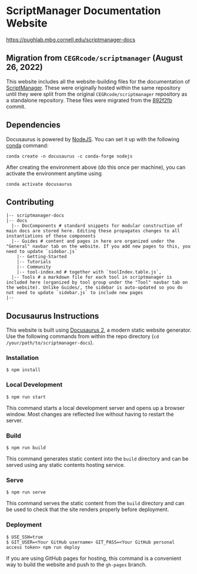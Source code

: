 # ScriptManager Documentation Website

https://pughlab.mbg.cornell.edu/scriptmanager-docs

## Migration from `CEGRcode/scriptmanager` (August 26, 2022)
This website includes all the website-building files for the documentation of [ScriptManager](https://github.com/CEGRcode/scriptmanager). These were originally hosted within the same repository until they were split from the original `CEGRcode/scriptmanager` repository as a standalone repository. These files were migrated from the [892f2fb](https://github.com/CEGRcode/scriptmanager/commit/892f2fb0c9991fac0a60982ecf2c7416a6b0277d) commit.

## Dependencies
Docusaurus is powered by [NodeJS](https://nodejs.org/en). You can set it up with the following [conda](https://anaconda.org/conda-forge/nodejs) command:
```
conda create -n docusaurus -c conda-forge nodejs
```
After creating the environment above (do this once per machine), you can activate the environment anytime using
```
conda activate docusaurus
```

## Contributing

```
|-- scriptmanager-docs
|-- docs
  |-- DocComponents # standard snippets for modular construction of main docs are stored here. Editing these propagates changes to all instantiations of these components
  |-- Guides # content and pages in here are organized under the "General" navbar tab on the website. If you add new pages to this, you need to update `sidebar.js`
    |-- Getting-Started
    |-- Tutorials
    |-- Community
    |-- tool-index.md # together with `toolIndex.table.js`,
  |-- Tools # a markdown file for each tool in scriptmanager is included here (organized by tool group under the "Tool" navbar tab on the website). Unlike Guides/, the sidebar is auto-updated so you do not need to update `sidebar.js` to include new pages
|--

```

## Docusaurus Instructions
This website is built using [Docusaurus 2](https://docusaurus.io/), a modern static website generator. Use the following commands from within the repo directory (`cd /your/path/to/scriptmanager-docs`).

### Installation
```
$ npm install
```

### Local Development

```
$ npm run start
```

This command starts a local development server and opens up a browser window. Most changes are reflected live without having to restart the server.

### Build

```
$ npm run build
```

This command generates static content into the `build` directory and can be served using any static contents hosting service.

### Serve

```
$ npm run serve
```

This command serves the static content from the `build` directory and can be used to check that the site renders properly before deployment.

### Deployment

```
$ USE_SSH=true
$ GIT_USER=<Your GitHub username> GIT_PASS=<Your GitHub personal access token> npm run deploy
```

If you are using GitHub pages for hosting, this command is a convenient way to build the website and push to the `gh-pages` branch.
